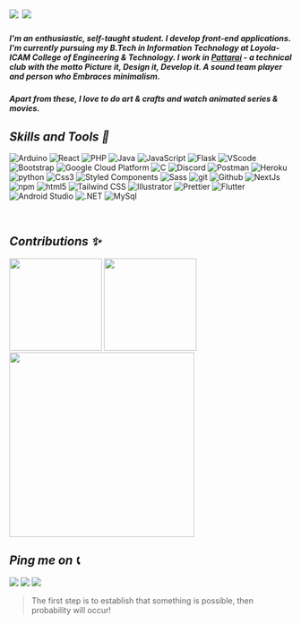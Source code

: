 <h1>
  <span>
      <img src="https://readme-typing-svg.herokuapp.com?color=00E1F7FF&size=26&lines=Hello+World!;My+name+is+Raksha.;Welcome+to+my+profile!">
  </span>
  <span>
      <img src="https://media3.giphy.com/media/zhrlcZJsvQWDm/giphy.gif?cid=ecf05e47ye9xswmvcut23db2p22jrt4owt33g3w1klz19qck&rid=giphy.gif&ct=s">
  </span>
</h1>

##### I'm an enthusiastic, self-taught student. I develop front-end applications. I'm currently pursuing my B.Tech in Information Technology at Loyola-ICAM College of Engineering & Technology. I work in [Pattarai](http://pattarai.in "www.pattarai.in") - a technical club with the motto Picture it, Design it, Develop it. A sound team player and person who Embraces minimalism. 
##### Apart from these, I love to do art & crafts and watch animated series & movies.

## *Skills and Tools 🦾*
<p>
  <img alt="Arduino" src="https://img.shields.io/badge/-Arduino-00979D?style=flat-square&logo=arduino&logoColor=white" />
  <img alt="React" src="https://img.shields.io/badge/-React-45b8d8?style=flat-square&logo=react&logoColor=white" />
  <img alt="PHP" src="https://img.shields.io/badge/-PHP-46a2f1?style=flat-square&logo=PHP&logoColor=white" />
  <img alt="Java" src="https://img.shields.io/badge/-Java-2088FF?style=flat-square&logo=Java&logoColor=white" />
  <img alt="JavaScript" src="https://img.shields.io/badge/-JavaScript-007ACC?style=flat-square&logo=javascript&logoColor=white" />
  <img alt="Flask" src="https://img.shields.io/badge/-Flask-1a73e8?style=flat-square&logo=Flask&logoColor=white" /> 
  <img alt="VScode" src="https://img.shields.io/badge/-VSCode-3061FA?style=flat-square&logo=visual-studio-code&logoColor=white" /> 
  <img alt="Bootstrap" src="https://img.shields.io/badge/-Bootstrap-7952B3?style=flat-square&logo=bootstrap&logoColor=white" /> 
  <img alt="Google Cloud Platform" src="https://img.shields.io/badge/-Google_Cloud_Platform-8F62FF?style=flat-square&logo=google-cloud&logoColor=white" />
  <img alt="C" src="https://img.shields.io/badge/-C-5849BE?style=flat-square&logo=C&logoColor=white" />
  <img alt="Discord" src="https://img.shields.io/badge/-Discord-5865F2?style=flat-square&logo=discord&logoColor=white" />
  <img alt="Postman" src="https://img.shields.io/badge/-Postman-311C87?style=flat-square&logo=postman&logoColor=white" />
  <img alt="Heroku" src="https://img.shields.io/badge/-Heroku-430098?style=flat-square&logo=heroku&logoColor=white" />
  <img alt="python" src="https://img.shields.io/badge/-Python-E10098?style=flat-square&logo=python&logoColor=white" />
  <img alt="Css3" src="https://img.shields.io/badge/-Css3-FE49DD?style=flat-square&logo=CSS3&logoColor=white" />
  <img alt="Styled Components" src="https://img.shields.io/badge/-Styled_Components-FF4785?style=flat-square&logo=styled-components&logoColor=white" />
  <img alt="Sass" src="https://img.shields.io/badge/-Sass-FF6ABB?style=flat-square&logo=sass&logoColor=white" />
  <img alt="git" src="https://img.shields.io/badge/-Git-FF5F99?style=flat-square&logo=git&logoColor=white" />
  <img alt="Github" src="https://img.shields.io/badge/-Github-DD0031?style=flat-square&logo=github&logoColor=white" />
  <img alt="NextJs" src="https://img.shields.io/badge/-NextJs-ea2845?style=flat-square&logo=next-dot-js&logoColor=white" />
  <img alt="npm" src="https://img.shields.io/badge/-NPM-CB3837?style=flat-square&logo=npm&logoColor=white" />
  <img alt="html5" src="https://img.shields.io/badge/-HTML5-E34F26?style=flat-square&logo=html5&logoColor=white" />
  <img alt="Tailwind CSS" src="https://img.shields.io/badge/-Tailwind_CSS-FB542B?style=flat-square&logo=Tailwind-CSS&logoColor=white" />
  <img alt="Illustrator" src="https://img.shields.io/badge/-Illustrator-EC4A3F?style=flat-square&logo=Adobe-Illustrator&logoColor=white" />
  <img alt="Prettier" src="https://img.shields.io/badge/-Prettier-F9A03C?style=flat-square&logo=prettier&logoColor=white" />
  <img alt="Flutter" src="https://img.shields.io/badge/-Flutter-00B67A?style=flat-square&logo=flutter&logoColor=white" />
  <img alt="Android Studio" src="https://img.shields.io/badge/-Android%20Studio-33DC84?style=flat-square&logo=android-studio&logoColor=white" />
  <img alt=".NET" src="https://img.shields.io/badge/-.Net-02B81B?style=flat-square&logo=dot-net&logoColor=white" />
  <img alt="MySql" src="https://img.shields.io/badge/-MySql-13aa52?style=flat-square&logo=mysql&logoColor=white" /> 
</p>
<br>

## *Contributions ✨*
<p align="left">
    <img src="https://github-readme-stats.vercel.app/api?username=Raksha001&show_icons=true&title_color=018596&icon_color=00E1F7FF&bg_color=0d1117&text_color=FFF&border_color=444" height="165">
    <img src="http://github-readme-streak-stats.herokuapp.com?user=Raksha001&theme=blux&&background=0d1117&border=444" height="165">
    <img src="https://activity-graph.herokuapp.com/graph?username=Raksha001&bg_color=0d1117&color=018596&line=28ecfa&point=ffffff&area=true&border=444" height="330">
</p>
  
## *Ping me on 📞* 
<p>
  <a href="https://mailto:vgraksha26@gmail.com"><img src="https://img.shields.io/badge/e‑mail-D14836.svg?style=for-the-badge&logo=GMail&logoColor=white" /></a>
  <a href="https://www.instagram.com/_.r_a_k_s_h_a._/"><img src="https://img.shields.io/badge/instagram-E4405F.svg?style=for-the-badge&logo=instagram&logoColor=white" /></a>
  <a href="https://www.linkedin.com/in/raksha001/"><img src="https://img.shields.io/badge/linkedin-1DA1F2.svg?style=for-the-badge&logo=linkedin&logoColor=white" /></a>
</p>

> The first step is to establish that something is possible, then probability will occur!
